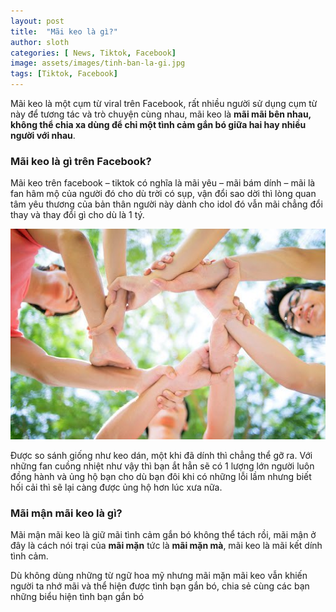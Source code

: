 ```yaml
---
layout: post
title:  "Mãi keo là gì?"
author: sloth
categories: [ News, Tiktok, Facebook]
image: assets/images/tinh-ban-la-gi.jpg 
tags: [Tiktok, Facebook]
---
```

Mãi keo là một cụm từ viral trên Facebook, rất nhiều người sử dụng cụm từ này để tương tác và trò chuyện cùng nhau, mãi keo là **mãi mãi bên nhau, không thể chia xa dùng để chỉ một tình cảm gắn bó giữa hai hay nhiều người với nhau**.

### **Mãi keo là gì trên Facebook?**

Mãi keo trên facebook – tiktok có nghĩa là mãi yêu – mãi bám dính – mãi là fan hâm mộ của người đó cho dù trời có sụp, vận đổi sao dời thì lòng quan tâm yêu thương của bản thân người này dành cho idol đó vẫn mãi chẳng đổi thay và thay đổi gì cho dù là 1 tý.

![Cảm giác gắn bó với ai hay điều gì đó giúp tăng cường sức khỏe](/assets/images/20211107_083815_694740_gan-bo-voi-ai-do-2.max-1800x1800.jpg)

Được so sánh giống như keo dán, một khi đã dính thì chẳng thể gỡ ra. Với những fan cuồng nhiệt như vậy thì bạn ắt hẳn sẽ có 1 lượng lớn người luôn đồng hành và ủng hộ bạn cho dù bạn đôi khi có những lỗi lầm nhưng biết hối cải thì sẽ lại càng được ủng hộ hơn lúc xưa nữa.

### **Mãi mận mãi keo là gì?**

Mãi mận mãi keo là giữ mãi tình cảm gắn bó không thể tách rồi, mãi mận ở đây là cách nói trại của **mãi mặn** tức là **mãi mặn mà**, mãi keo là mãi kết dính tình cảm.

Dù không dùng những từ ngữ hoa mỹ nhưng mãi mặn mãi keo vẫn khiến người ta nhớ mãi và thể hiện được tình bạn gắn bó, chia sẻ cùng các bạn những biểu hiện tình bạn gắn bó
